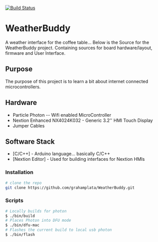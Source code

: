 [![Build Status](https://grahamplata.visualstudio.com/WeatherBuddy/_apis/build/status/WeatherBuddy-CI?branchName=master)](https://grahamplata.visualstudio.com/WeatherBuddy/_build/latest?definitionId=1&branchName=master)

# WeatherBuddy

A weather interface for the coffee table... Below is the Source for the WeatherBuddy project. Containing sources for board hardware/layout, firmware and User Interface.

## Purpose

The purpose of this project is to learn a bit about internet connected microcontrollers.

## Hardware

- Particle Photon -- Wifi enabled MicroController
- Nextion Enhanced NX4024K032 - Generic 3.2'' HMI Touch Display
- Jumper Cables

## Software Stack

- [C/C++] - Arduino language... basically C/C++
- [Nextion Editor] - Used for building interfaces for Nextion HMIs

### Installation

```sh
# clone the repo
git clone https://github.com/grahamplata/WeatherBuddy.git
```

### Scripts

```sh
# Locally builds for photon
$ ./bin/build
# Places Photon into DFU mode
$ ./bin/dfu-mac
# Flashes the current build to local usb photon
$ ./bin/flash
```
